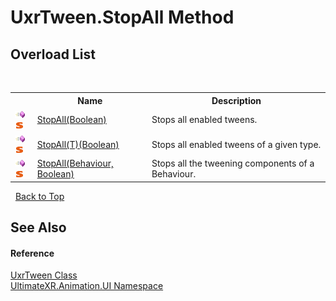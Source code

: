 # UxrTween.StopAll Method 
 


## Overload List
&nbsp;<table><tr><th></th><th>Name</th><th>Description</th></tr><tr><td>![Public method](media/pubmethod.gif "Public method")![Static member](media/static.gif "Static member")</td><td><a href="M_UltimateXR_Animation_UI_UxrTween_StopAll">StopAll(Boolean)</a></td><td>
Stops all enabled tweens.</td></tr><tr><td>![Public method](media/pubmethod.gif "Public method")![Static member](media/static.gif "Static member")</td><td><a href="M_UltimateXR_Animation_UI_UxrTween_StopAll__1">StopAll(T)(Boolean)</a></td><td>
Stops all enabled tweens of a given type.</td></tr><tr><td>![Public method](media/pubmethod.gif "Public method")![Static member](media/static.gif "Static member")</td><td><a href="M_UltimateXR_Animation_UI_UxrTween_StopAll_1">StopAll(Behaviour, Boolean)</a></td><td>
Stops all the tweening components of a Behaviour.</td></tr></table>&nbsp;
<a href="#uxrtween.stopall-method">Back to Top</a>

## See Also


#### Reference
<a href="T_UltimateXR_Animation_UI_UxrTween">UxrTween Class</a><br /><a href="N_UltimateXR_Animation_UI">UltimateXR.Animation.UI Namespace</a><br />